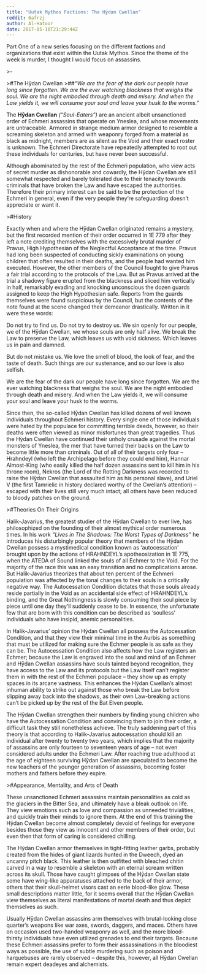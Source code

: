 ```yaml
---
title: "Uutak Mythos Factions: The Hȳdan Cwellan"
reddit: 6afrzj
author: Al-Hatoor
date: 2017-05-10T21:29:44Z
---
```


Part One of a new series focusing on the different factions and organizations that exist within the Uutak Mythos. Since the theme of the week is murder, I thought I would focus on assassins.

&gt;-

&gt;#The Hȳdan Cwellan
&gt;##*“We are the fear of the dark our people have long since forgotten. We are the ever watching blackness that weighs the soul. We are the night embodied through death and misery. And when the Law yields it, we will consume your soul and leave your husk to the worms.”*

The **Hȳdan Cwellan** *(“Soul-Eaters”)* are an ancient albeit unsanctioned order of Echmeri assassins that operate on Yneslea, and whose movements are untraceable. Armored in strange medium armor designed to resemble a screaming skeleton and armed with weaponry forged from a material as black as midnight, members are as silent as the Void and their exact roster is unknown. The Echmeri Directorate have repeatedly attempted to root out these individuals for centuries, but have never been successful.

Although abominated by the rest of the Echmeri population, who view acts of secret murder as dishonorable and cowardly, the Hȳdan Cwellan are still somewhat respected and barely tolerated due to their tenacity towards criminals that have broken the Law and have escaped the authorities. Therefore their primary interest can be said to be the protection of the Echmeri in general, even if the very people they’re safeguarding doesn’t appreciate or want it. 

&gt;#History

Exactly when and where the Hȳdan Cwellan originated remains a mystery, but the first recorded mention of their order occurred in 1E 779 after they left a note crediting themselves with the excessively brutal murder of Pravus, High Hypothesian of the Neglectful Acceptance at the time. Pravus had long been suspected of conducting sickly examinations on young children that often resulted in their deaths, and the people had wanted him executed. However, the other members of the Council fought to give Pravus a fair trial according to the protocols of the Law. But as Pravus arrived at the trial a shadowy figure erupted from the blackness and sliced him vertically in half, remarkably evading and knocking unconscious the dozen guards assigned to keep the High Hypothesian safe. Reports from the guards themselves were found suspicious by the Council, but the contents of the note found at the scene changed their demeanor drastically. Written in it were these words:

Do not try to find us. Do not try to destroy us. We sin openly for our people, we of the Hȳdan Cwellan, we whose souls are only half alive. We break the Law to preserve the Law, which leaves us with void sickness. Which leaves us in pain and damned.

But do not mistake us. We love the smell of blood, the look of fear, and the taste of death. Such things are our sustenance, and so our love is also selfish.

We are the fear of the dark our people have long since forgotten. We are the ever watching blackness that weighs the soul. We are the night embodied through death and misery. And when the Law yields it, we will consume your soul and leave your husk to the worms.

Since then, the so-called Hȳdan Cwellan has killed dozens of well known individuals throughout Echmeri history. Every single one of those individuals were hated by the populace for committing terrible deeds, however, so their deaths were often viewed as minor misfortunes than great tragedies. Thus the Hȳdan Cwellan have continued their unholy crusade against the mortal monsters of Yneslea, the mer that have turned their backs on the Law to become little more than criminals. Out of all of their targets only four – Hrahndeyl (who left the Archipelago before they could end him), Hannar Almost-King (who easily killed the half dozen assassins sent to kill him in his throne room), Nekros (the Lord of the Rotting Darkness was recorded to raise the Hȳdan Cwellan that assaulted him as his personal slave), and Uriel V (the first Tamrielic in history declared worthy of the Cwellan’s attention) – escaped with their lives still very much intact; all others have been reduced to bloody patches on the ground.

&gt;#Theories On Their Origins

Halik-Javarius, the greatest studier of the Hȳdan Cwellan to ever live, has philosophized on the founding of their almost mythical order numerous times. In his work *“Lives in The Shadows: The Worst Types of Darkness”* he introduces his disturbingly popular theory that members of the Hȳdan Cwellan possess a mystimedical condition known as ‘autocessation’ brought upon by the actions of HRAHNDEYL’s apotheosization in 1E 775, when the ATEDA of Sound linked the souls of all Echmer to the Void. For the majority of the race this was an easy transition and no complications arose. But Halik-Javarius theorizes that about ten percent of the Echmeri population was affected by the tonal changes to their souls in a critically negative way. The Autocessation Condition dictates that those souls already reside partially in the Void as an accidental side effect of HRAHNDEYL’s binding, and the Great Nothingness is slowly consuming their soul piece by piece until one day they’ll suddenly cease to be. In essence, the unfortunate few that are born with this condition can be described as ‘soulless’ individuals who have insipid, anemic personalities.

In Halik-Javarius’ opinion the Hȳdan Cwellan all possess the Autocessation Condition, and that they view their minimal time in the Aurbis as something that must be utilized for making sure the Echmer people is as safe as they can be. The Autocessation Condition also affects how the Law registers an Echmer; because the Law is engraved into the soul and mind of an Echmer and Hȳdan Cwellan assassins have souls tainted beyond recognition, they have access to the Law and its protocols but the Law itself can’t register them in with the rest of the Echmeri populace – they show up as empty spaces in its arcane vastness. This enhances the Hȳdan Cwellan’s almost inhuman ability to strike out against those who break the Law before slipping away back into the shadows, as their own Law-breaking actions can’t be picked up by the rest of the Bat Elven people.

The Hȳdan Cwellan strengthen their numbers by finding young children who have the Autocessation Condition and convincing them to join their order, a difficult task they still nonetheless achieve. The truly saddening part of this theory is that according to Halik-Javarius autocessation should kill an individual after twenty to twenty two years, which implies that the majority of assassins are only fourteen to seventeen years of age – not even considered adults under the Echmeri Law. After reaching true adulthood at the age of eighteen surviving Hȳdan Cwellan are speculated to become the new teachers of the younger generation of assassins, becoming foster mothers and fathers before they expire.

&gt;#Appearance, Mentality, and Arts of Death

These unsanctioned Echmeri assassins maintain personalities as cold as the glaciers in the Bitter Sea, and ultimately have a bleak outlook on life. They view emotions such as love and compassion as unneeded trivialities, and quickly train their minds to ignore them. At the end of this training the Hȳdan Cwellan become almost completely devoid of feelings for everyone besides those they view as innocent and other members of their order, but even then that form of caring is considered chilling.

The Hȳdan Cwellan armor themselves in tight-fitting leather garbs, probably created from the hides of giant lizards hunted in the Dweech, dyed an uncanny pitch black. This leather is then outfitted with bleached chitin carved in a way to resemble a skeleton with an eternal scream written across its skull. Those have caught glimpses of the Hȳdan Cwellan state some have wing-like apparatuses attached to the back of their armor, others that their skull-helmet visors cast an eerie blood-like glow. These small descriptions matter little, for it seems overall that the Hȳdan Cwellan view themselves as literal manifestations of mortal death and thus depict themselves as such.

Usually Hȳdan Cwellan assassins arm themselves with brutal-looking close quarter’s weapons like war axes, swords, daggers, and maces. Others have on occasion used two-handed weaponry as well, and the more blood-thirsty individuals have even utilized grenades to end their targets. Because these Echmeri assassins prefer to form their assassinations in the bloodiest ways as possible, the use of subtle murdering such as poison and harquebuses are rarely observed – despite this, however, all Hȳdan Cwellan remain expert deadeyes and alchemists.
